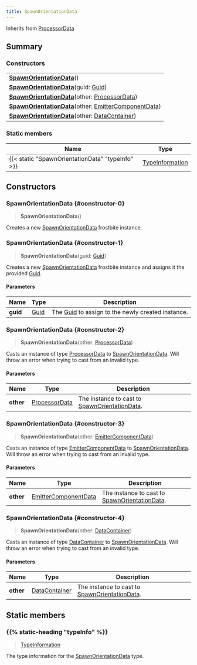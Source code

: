 ```yaml
---
title: SpawnOrientationData
---
```


Inherits from 
[ProcessorData](/vext/ref/fb/processordata)

## Summary
### Constructors
| |
| ----------- |
| **[SpawnOrientationData](#constructor-0)**() |
| **[SpawnOrientationData](#constructor-1)**(guid: [Guid](/vext/ref/shared/class/guid)) |
| **[SpawnOrientationData](#constructor-2)**(other: [ProcessorData](/vext/ref/fb/processordata)) |
| **[SpawnOrientationData](#constructor-3)**(other: [EmitterComponentData](/vext/ref/fb/emittercomponentdata)) |
| **[SpawnOrientationData](#constructor-4)**(other: [DataContainer](/vext/ref/shared/class/datacontainer)) |

### Static members
| Name | Type |
| ---- | ---- |
| {{< static "SpawnOrientationData" "typeInfo" >}} | [TypeInformation](/vext/ref/shared/class/typeinformation) |

## Constructors
### SpawnOrientationData {#constructor-0}
> **SpawnOrientationData**()

Creates a new [SpawnOrientationData](/vext/ref/fb/spawnorientationdata) frostbite instance.

### SpawnOrientationData {#constructor-1}
> **SpawnOrientationData**(guid: [Guid](/vext/ref/shared/class/guid))

Creates a new [SpawnOrientationData](/vext/ref/fb/spawnorientationdata) frostbite instance and assigns it the provided [Guid](/vext/ref/shared/class/guid).

#### Parameters
| Name | Type | Description |
| ---- | ---- | ----------- |
| **guid** | [Guid](/vext/ref/shared/class/guid) | The [Guid](/vext/ref/shared/class/guid) to assign to the newly created instance. |

### SpawnOrientationData {#constructor-2}
> **SpawnOrientationData**(other: [ProcessorData](/vext/ref/fb/processordata))

Casts an instance of type [ProcessorData](/vext/ref/fb/processordata) to [SpawnOrientationData](/vext/ref/fb/spawnorientationdata). Will throw an error when trying to cast from an invalid type.

#### Parameters
| Name | Type | Description |
| ---- | ---- | ----------- |
| **other** | [ProcessorData](/vext/ref/fb/processordata) | The instance to cast to [SpawnOrientationData](/vext/ref/fb/spawnorientationdata). |

### SpawnOrientationData {#constructor-3}
> **SpawnOrientationData**(other: [EmitterComponentData](/vext/ref/fb/emittercomponentdata))

Casts an instance of type [EmitterComponentData](/vext/ref/fb/emittercomponentdata) to [SpawnOrientationData](/vext/ref/fb/spawnorientationdata). Will throw an error when trying to cast from an invalid type.

#### Parameters
| Name | Type | Description |
| ---- | ---- | ----------- |
| **other** | [EmitterComponentData](/vext/ref/fb/emittercomponentdata) | The instance to cast to [SpawnOrientationData](/vext/ref/fb/spawnorientationdata). |

### SpawnOrientationData {#constructor-4}
> **SpawnOrientationData**(other: [DataContainer](/vext/ref/shared/class/datacontainer))

Casts an instance of type [DataContainer](/vext/ref/shared/class/datacontainer) to [SpawnOrientationData](/vext/ref/fb/spawnorientationdata). Will throw an error when trying to cast from an invalid type.

#### Parameters
| Name | Type | Description |
| ---- | ---- | ----------- |
| **other** | [DataContainer](/vext/ref/shared/class/datacontainer) | The instance to cast to [SpawnOrientationData](/vext/ref/fb/spawnorientationdata). |

## Static members
### {{% static-heading "typeInfo" %}}
> [TypeInformation](/vext/ref/shared/class/typeinformation)

The type information for the [SpawnOrientationData](/vext/ref/fb/spawnorientationdata) type.

